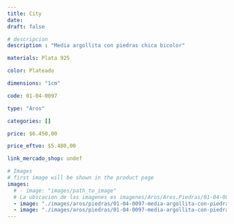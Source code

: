 ```yaml
---
title: City
date: 
draft: false

# descripcion
description : "Media argollita con piedras chica bicolor"

materials: Plata 925

color: Plateado

dimensions: "1cm"

code: 01-04-0097

type: "Aros"

categories: []

price: $6.450,00

price_eftvo: $5.480,00

link_mercado_shop: undef

# Images
# first image will be shown in the product page
images:
  # - image: "images/path_to_image"
  # La ubicacion de las imagenes es imagenes/Aros/Aros.Piedras/01-04-0097-city
  - image: "./images/aros/piedras/01-04-0097-media-argollita-con-piedras-chica-bicolor_a.jpeg"
  - image: "./images/aros/piedras/01-04-0097-media-argollita-con-piedras-chica-bicolor_b.jpeg"
---
```

